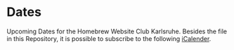 # Dates

Upcoming Dates for the Homebrew Website Club Karlsruhe.
Besides the file in this Repository, it is possible to subscribe to the following [iCalender](webcal://p32-calendars.icloud.com/).
